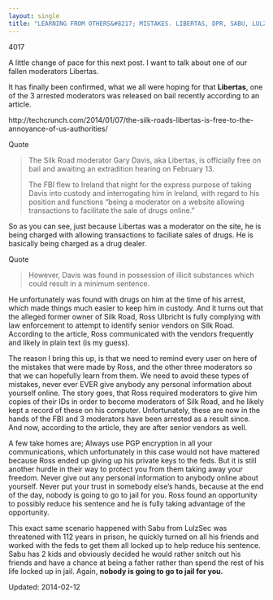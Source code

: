 ```yaml
---
layout: single
title: "LEARNING FROM OTHERS&#8217; MISTAKES. LIBERTAS, DPR, SABU, LULZSEc"
---
```

4017


<p>A little change of pace for this next post. I want to talk about one of our fallen moderators Libertas.</p>
<p>It has finally been confirmed, what we all were hoping for that <strong>Libertas</strong>, one of the 3 arrested moderators was released on bail recently according to an article.</p>
<p>http://techcrunch.com/2014/01/07/the-silk-roads-libertas-is-free-to-the-annoyance-of-us-authorities/</p>
<div>
<div>Quote</div>
</div>
<blockquote><p>The Silk Road moderator Gary Davis, aka Libertas, is officially free on bail and awaiting an extradition hearing on February 13.</p>
<p>The FBI flew to Ireland that night for the express purpose of taking Davis into custody and interrogating him in Ireland, with regard to his position and functions “being a moderator on a website allowing transactions to facilitate the sale of drugs online.”</p></blockquote>
<p>So as you can see, just because Libertas was a moderator on the site, he is being charged with allowing transactions to faciliate sales of drugs. He is basically being charged as a drug dealer.</p>
<div>
<div>Quote</div>
</div>
<blockquote><p>However, Davis was found in possession of illicit substances which could result in a minimum sentence.</p></blockquote>
<p>He unfortunately was found with drugs on him at the time of his arrest, which made things much easier to keep him in custody. And it turns out that the alleged former owner of Silk Road, Ross Ulbricht is fully complying with law enforcement to attempt to identify senior vendors on Silk Road. According to the article, Ross communicated with the vendors frequently and likely in plain text (is my guess).</p>
<p>The reason I bring this up, is that we need to remind every user on here of the mistakes that were made by Ross, and the other three moderators so that we can hopefully learn from them. We need to avoid these types of mistakes, never ever EVER give anybody any personal information about yourself online. The story goes, that Ross required moderators to give him copies of their IDs in order to become moderators of Silk Road, and he likely kept a record of these on his computer. Unfortunately, these are now in the hands of the FBI and 3 moderators have been arrested as a result since. And now, according to the article, they are after senior vendors as well.</p>
<p>A few take homes are; Always use PGP encryption in all your communications, which unfortunately in this case would not have mattered because Ross ended up giving up his private keys to the feds. But it is still another hurdle in their way to protect you from them taking away your freedom. Never give out any personal information to anybody online about yourself. Never put your trust in somebody else&#8217;s hands, because at the end of the day, nobody is going to go to jail for you. Ross found an opportunity to possibly reduce his sentence and he is fully taking advantage of the opportunity.</p>
<p>This exact same scenario happened with Sabu from LulzSec was threatened with 112 years in prison, he quickly turned on all his friends and worked with the feds to get them all locked up to help reduce his sentence. Sabu has 2 kids and obviously decided he would rather snitch out his friends and have a chance at being a father rather than spend the rest of his life locked up in jail. Again, <strong>nobody is going to go to jail for you.</strong></p>

Updated: 2014-02-12

